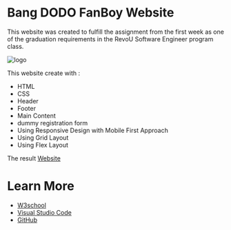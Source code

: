 # Bang DODO FanBoy Website
This website was created to fulfill the assignment from the first week as one of the graduation requirements in the RevoU Software Engineer program class.

![logo](website.png) 

This website create with :
- HTML
- CSS
- Header
- Footer
- Main Content
- dummy registration form
- Using Responsive Design with Mobile First Approach
- Using Grid Layout
- Using Flex Layout

The result [Website](https://bang-do-cr7-fanboy.netlify.app/)

# Learn More
- [W3school](https://www.w3schools.com/) 
- [Visual Studio Code](https://code.visualstudio.com/)
- [GitHub](https://github.com/about)